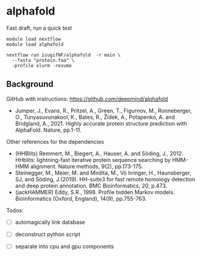 # alphafold

Fast draft, run a quick test 

```
module load nextflow
module load alphafold

nextflow run isugifNF/alphafold  -r main \
  --fasta "protein.faa" \
  -profile slurm -resume
```

## Background

GitHub with instructions: https://github.com/deepmind/alphafold

* Jumper, J., Evans, R., Pritzel, A., Green, T., Figurnov, M., Ronneberger, O., Tunyasuvunakool, K., Bates, R., Žídek, A., Potapenko, A. and Bridgland, A., 2021. Highly accurate protein structure prediction with AlphaFold. Nature, pp.1-11.

Other references for the dependencies

* (HHBlits) Remmert, M., Biegert, A., Hauser, A. and Söding, J., 2012. HHblits: lightning-fast iterative protein sequence searching by HMM-HMM alignment. Nature methods, 9(2), pp.173-175.
* Steinegger, M., Meier, M. and Mirdita, M., Vö hringer, H., Haunsberger, SJ, and Söding, J.(2019). HH-suite3 for fast remote homology detection and deep protein annotation. BMC Bioinformatics, 20, p.473.
* (jackHAMMER) Eddy, S.R., 1998. Profile hidden Markov models. Bioinformatics (Oxford, England), 14(9), pp.755-763.

Todos:

* [ ] automagically link database
* [ ] deconstruct python script
* [ ] separate into cpu and gpu components



